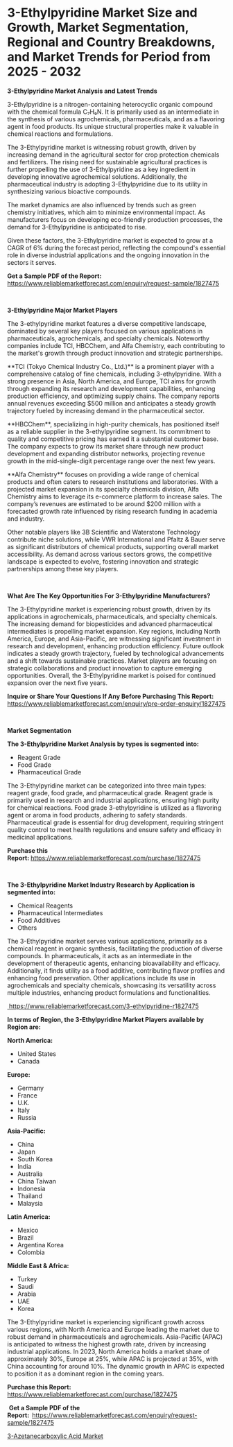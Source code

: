<p><h1>3-Ethylpyridine Market Size and Growth, Market Segmentation, Regional and Country Breakdowns, and Market Trends for Period from 2025 -  2032</h1></p><p><strong>3-Ethylpyridine Market Analysis and Latest Trends</strong></p>
<p><p>3-Ethylpyridine is a nitrogen-containing heterocyclic organic compound with the chemical formula C₇H₉N. It is primarily used as an intermediate in the synthesis of various agrochemicals, pharmaceuticals, and as a flavoring agent in food products. Its unique structural properties make it valuable in chemical reactions and formulations.</p><p>The 3-Ethylpyridine market is witnessing robust growth, driven by increasing demand in the agricultural sector for crop protection chemicals and fertilizers. The rising need for sustainable agricultural practices is further propelling the use of 3-Ethylpyridine as a key ingredient in developing innovative agrochemical solutions. Additionally, the pharmaceutical industry is adopting 3-Ethylpyridine due to its utility in synthesizing various bioactive compounds.</p><p>The market dynamics are also influenced by trends such as green chemistry initiatives, which aim to minimize environmental impact. As manufacturers focus on developing eco-friendly production processes, the demand for 3-Ethylpyridine is anticipated to rise.</p><p>Given these factors, the 3-Ethylpyridine market is expected to grow at a CAGR of 6% during the forecast period, reflecting the compound's essential role in diverse industrial applications and the ongoing innovation in the sectors it serves.</p></p>
<p><strong>Get a Sample PDF of the Report:&nbsp;</strong> <a href="https://www.reliablemarketforecast.com/enquiry/request-sample/1827475?utm_campaign=1893&utm_medium=2&utm_source=Github&utm_content=ia&utm_term=03022025&utm_id=3-ethylpyridine">https://www.reliablemarketforecast.com/enquiry/request-sample/1827475</a></p>
<p>&nbsp;</p>
<p><strong>3-Ethylpyridine Major Market Players</strong></p>
<p><p>The 3-ethylpyridine market features a diverse competitive landscape, dominated by several key players focused on various applications in pharmaceuticals, agrochemicals, and specialty chemicals. Noteworthy companies include TCI, HBCChem, and Alfa Chemistry, each contributing to the market's growth through product innovation and strategic partnerships.</p><p>**TCI (Tokyo Chemical Industry Co., Ltd.)** is a prominent player with a comprehensive catalog of fine chemicals, including 3-ethylpyridine. With a strong presence in Asia, North America, and Europe, TCI aims for growth through expanding its research and development capabilities, enhancing production efficiency, and optimizing supply chains. The company reports annual revenues exceeding $500 million and anticipates a steady growth trajectory fueled by increasing demand in the pharmaceutical sector.</p><p>**HBCChem**, specializing in high-purity chemicals, has positioned itself as a reliable supplier in the 3-ethylpyridine segment. Its commitment to quality and competitive pricing has earned it a substantial customer base. The company expects to grow its market share through new product development and expanding distributor networks, projecting revenue growth in the mid-single-digit percentage range over the next few years.</p><p>**Alfa Chemistry** focuses on providing a wide range of chemical products and often caters to research institutions and laboratories. With a projected market expansion in its specialty chemicals division, Alfa Chemistry aims to leverage its e-commerce platform to increase sales. The company’s revenues are estimated to be around $200 million with a forecasted growth rate influenced by rising research funding in academia and industry.</p><p>Other notable players like 3B Scientific and Waterstone Technology contribute niche solutions, while VWR International and Pfaltz & Bauer serve as significant distributors of chemical products, supporting overall market accessibility. As demand across various sectors grows, the competitive landscape is expected to evolve, fostering innovation and strategic partnerships among these key players.</p></p>
<p>&nbsp;</p>
<p><strong>What Are The Key Opportunities For 3-Ethylpyridine Manufacturers?</strong></p>
<p><p>The 3-Ethylpyridine market is experiencing robust growth, driven by its applications in agrochemicals, pharmaceuticals, and specialty chemicals. The increasing demand for biopesticides and advanced pharmaceutical intermediates is propelling market expansion. Key regions, including North America, Europe, and Asia-Pacific, are witnessing significant investment in research and development, enhancing production efficiency. Future outlook indicates a steady growth trajectory, fueled by technological advancements and a shift towards sustainable practices. Market players are focusing on strategic collaborations and product innovation to capture emerging opportunities. Overall, the 3-Ethylpyridine market is poised for continued expansion over the next five years.</p></p>
<p><strong>Inquire or Share Your Questions If Any Before Purchasing This Report:</strong> <a href="https://www.reliablemarketforecast.com/enquiry/pre-order-enquiry/1827475?utm_campaign=1893&utm_medium=2&utm_source=Github&utm_content=ia&utm_term=03022025&utm_id=3-ethylpyridine">https://www.reliablemarketforecast.com/enquiry/pre-order-enquiry/1827475</a></p>
<p>&nbsp;</p>
<p><strong>Market Segmentation</strong></p>
<p><strong>The 3-Ethylpyridine Market Analysis by types is segmented into:</strong></p>
<p><ul><li>Reagent Grade</li><li>Food Grade</li><li>Pharmaceutical Grade</li></ul></p>
<p><p>The 3-Ethylpyridine market can be categorized into three main types: reagent grade, food grade, and pharmaceutical grade. Reagent grade is primarily used in research and industrial applications, ensuring high purity for chemical reactions. Food grade 3-ethylpyridine is utilized as a flavoring agent or aroma in food products, adhering to safety standards. Pharmaceutical grade is essential for drug development, requiring stringent quality control to meet health regulations and ensure safety and efficacy in medicinal applications.</p></p>
<p><strong>Purchase this Report:&nbsp;</strong><a href="https://www.reliablemarketforecast.com/purchase/1827475?utm_campaign=1893&utm_medium=2&utm_source=Github&utm_content=ia&utm_term=03022025&utm_id=3-ethylpyridine">https://www.reliablemarketforecast.com/purchase/1827475</a></p>
<p>&nbsp;</p>
<p><strong>The 3-Ethylpyridine Market Industry Research by Application is segmented into:</strong></p>
<p><ul><li>Chemical Reagents</li><li>Pharmaceutical Intermediates</li><li>Food Additives</li><li>Others</li></ul></p>
<p><p>The 3-Ethylpyridine market serves various applications, primarily as a chemical reagent in organic synthesis, facilitating the production of diverse compounds. In pharmaceuticals, it acts as an intermediate in the development of therapeutic agents, enhancing bioavailability and efficacy. Additionally, it finds utility as a food additive, contributing flavor profiles and enhancing food preservation. Other applications include its use in agrochemicals and specialty chemicals, showcasing its versatility across multiple industries, enhancing product formulations and functionalities.</p></p>
<p><a href="https://www.reliablemarketforecast.com/3-ethylpyridine-r1827475?utm_campaign=1893&utm_medium=2&utm_source=Github&utm_content=ia&utm_term=03022025&utm_id=3-ethylpyridine">&nbsp;https://www.reliablemarketforecast.com/3-ethylpyridine-r1827475</a></p>
<p><strong>In terms of Region, the 3-Ethylpyridine Market Players available by Region are:</strong></p>
<p>
    <p> <strong> North America: </strong>
        <ul>
            <li>United States</li>
            <li>Canada</li>
        </ul>
        </p> 
    <p> <strong> Europe: </strong>
        <ul>
            <li>Germany</li>
            <li>France</li>
            <li>U.K.</li>
            <li>Italy</li>
            <li>Russia</li>
        </ul>
        </p> 
    <p> <strong> Asia-Pacific: </strong>
        <ul>
            <li>China</li>
            <li>Japan</li>
            <li>South Korea</li>
            <li>India</li>
            <li>Australia</li>
            <li>China Taiwan</li>
            <li>Indonesia</li>
            <li>Thailand</li>
            <li>Malaysia</li>
        </ul>
        </p> 
    <p> <strong> Latin America: </strong>
        <ul>
            <li>Mexico</li>
            <li>Brazil</li>
            <li>Argentina Korea</li>
            <li>Colombia</li>
        </ul>
        </p> 
    <p> <strong> Middle East & Africa: </strong>
        <ul>
            <li>Turkey</li>
            <li>Saudi</li>
            <li>Arabia</li>
            <li>UAE</li>
            <li>Korea</li>
        </ul>
    </p>
    </p>
<p><p>The 3-Ethylpyridine market is experiencing significant growth across various regions, with North America and Europe leading the market due to robust demand in pharmaceuticals and agrochemicals. Asia-Pacific (APAC) is anticipated to witness the highest growth rate, driven by increasing industrial applications. In 2023, North America holds a market share of approximately 30%, Europe at 25%, while APAC is projected at 35%, with China accounting for around 10%. The dynamic growth in APAC is expected to position it as a dominant region in the coming years.</p></p>
<p><strong>Purchase this Report: </strong><a href="https://www.reliablemarketforecast.com/purchase/1827475?utm_campaign=1893&utm_medium=2&utm_source=Github&utm_content=ia&utm_term=03022025&utm_id=3-ethylpyridine">https://www.reliablemarketforecast.com/purchase/1827475</a></p>
<p>&nbsp;<strong>Get a Sample PDF of the Report:&nbsp;&nbsp;</strong><a href="https://www.reliablemarketforecast.com/enquiry/request-sample/1827475?utm_campaign=1893&utm_medium=2&utm_source=Github&utm_content=ia&utm_term=03022025&utm_id=3-ethylpyridine">https://www.reliablemarketforecast.com/enquiry/request-sample/1827475</a></p>
<p><strong></strong></p>
<p><p><a href="https://github.com/PeterParrish5/Market-Research-Report-List-7/blob/main/3-azetanecarboxylic-acid-market.md?utm_campaign=1893&utm_medium=2&utm_source=Github&utm_content=ia&utm_term=03022025&utm_id=3-ethylpyridine">3-Azetanecarboxylic Acid Market</a></p></p>